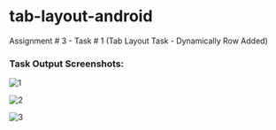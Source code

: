 # tab-layout-android
Assignment # 3 - Task # 1 (Tab Layout Task - Dynamically Row Added)

### Task Output Screenshots:
![1](https://github.com/BhagiaSheri/tab-layout-android/assets/38161609/b5da7acb-c0ed-4d2b-8e27-6ee5be6e9f3f)

![2](https://github.com/BhagiaSheri/tab-layout-android/assets/38161609/8427636f-08c9-4af1-aa6f-53a2f1ee303b)

![3](https://github.com/BhagiaSheri/tab-layout-android/assets/38161609/843f247a-a83c-432b-805a-113cbd187457)
